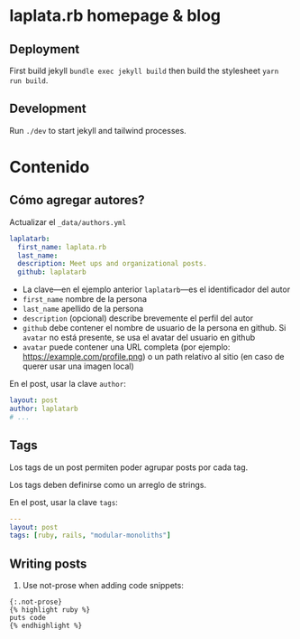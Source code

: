 # laplata.rb homepage & blog

## Deployment

First build jekyll `bundle exec jekyll build` then build the stylesheet `yarn run build`.

## Development

Run `./dev` to start jekyll and tailwind processes.

# Contenido

## Cómo agregar autores?

Actualizar el `_data/authors.yml`

```yaml
laplatarb:
  first_name: laplata.rb
  last_name:
  description: Meet ups and organizational posts.
  github: laplatarb
```

- La clave—en el ejemplo anterior `laplatarb`—es el identificador del autor
- `first_name` nombre de la persona
- `last_name` apellido de la persona
- `description` (opcional) describe brevemente el perfil del autor
- `github` debe contener el nombre de usuario de la persona en github. Si `avatar` no está presente, se usa el avatar del usuario en github
- `avatar` puede contener una URL completa (por ejemplo: https://example.com/profile.png) o un path relativo al sitio (en caso de querer usar una imagen local)

En el post, usar la clave `author`:

```yaml
layout: post
author: laplatarb
# ...
```

## Tags

Los tags de un post permiten poder agrupar posts por cada tag.

Los tags deben definirse como un arreglo de strings.

En el post, usar la clave `tags`:
```yaml
---
layout: post
tags: [ruby, rails, "modular-monoliths"]
```

## Writing posts

1. Use not-prose when adding code snippets:

```jekyll
{:.not-prose}
{% highlight ruby %}
puts code
{% endhighlight %}
```
